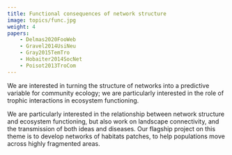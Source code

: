 ```yaml
---
title: Functional consequences of network structure
image: topics/func.jpg
weight: 4
papers:
    - Delmas2020FooWeb
    - Gravel2014UsiNeu
    - Gray2015TemTro
    - Hobaiter2014SocNet
    - Poisot2013TroCom
---
```


We are interested in turning the structure of networks into a predictive
variable for community ecology; we are particularly interested in the role of
trophic interactions in ecosystem functioning.

<!--more-->

We are particularly interested in the relationship between network structure and
ecosystem functioning, but also work on landscape connectivity, and the
transmission of both ideas and diseases. Our flagship project on this theme is
to develop networks of habitats patches, to help populations move across highly
fragmented areas.
